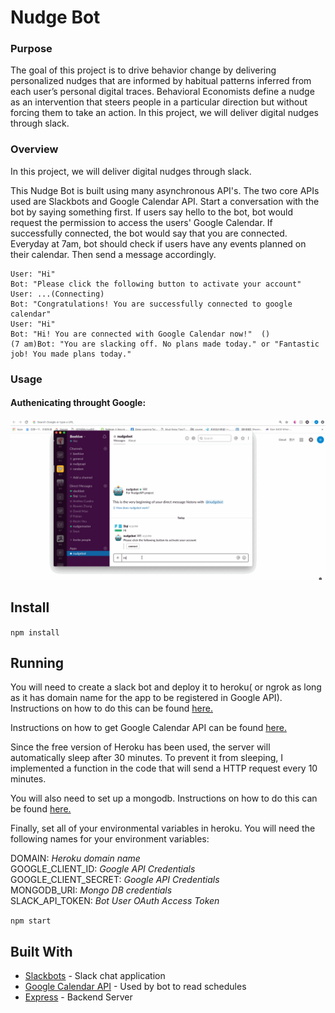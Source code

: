 # Nudge Bot

### Purpose

The goal of this project is to drive behavior change by delivering personalized nudges that are informed by habitual patterns inferred from each user’s personal digital traces. Behavioral Economists define a nudge as an intervention that steers people in a particular direction but without forcing them to take an action. In this project, we will deliver digital nudges through slack.

### Overview

In this project, we will deliver digital nudges through slack.

This Nudge Bot is built using many asynchronous API's. The two core APIs used are Slackbots and Google Calendar API. Start a conversation with the bot by saying something first. If users say hello to the bot, bot would request the permission to access the users' Google Calendar. If successfully connected, the bot would say that you are connected. Everyday at 7am, bot should check if users have any events planned on their calendar. Then send a message accordingly.

  
```Example:  
User: "Hi"  
Bot: "Please click the following button to activate your account"  
User: ...(Connecting)
Bot: "Congratulations! You are successfully connected to google calendar"
User: "Hi"  
Bot: "Hi! You are connected with Google Calendar now!"  ()
(7 am)Bot: "You are slacking off. No plans made today." or "Fantastic job! You made plans today."
```

### Usage

#### Authenicating throught Google:  
![](./resources/authen.gif)

## Install

`npm install`

## Running

You will need to create a slack bot and deploy it to heroku( or ngrok as long as it has domain name for the app to be registered in Google API). Instructions on how to do this can be found [here.](https://medium.com/@alexstroulger/how-to-build-a-slackbot-600635b12a38)

Instructions on how to get Google Calendar API  can be found [here.](https://medium.com/@karanbhomia/integrating-google-calendar-api-to-web-app-using-serverless-node-js-functions-part-1-of-2-8a176595110b)

Since the free version of Heroku has been used, the server will automatically sleep after 30 minutes. To prevent it from sleeping, I implemented a function in the code that will send a HTTP request every 10 minutes. 
  
You will also need to set up a mongodb. Instructions on how to do this can be found [here.](http://fredrik.anderzon.se/2017/01/17/setting-up-a-free-mongodb-database-on-mlab-and-connecting-to-it-with-node-js/)  

Finally, set all of your environmental variables in heroku. You will need the following names for your environment variables:  

DOMAIN: *Heroku domain name*  
GOOGLE_CLIENT_ID: *Google API Credentials*  
GOOGLE_CLIENT_SECRET: *Google API Credentials*  
MONGODB_URI: *Mongo DB credentials*  
SLACK_API_TOKEN: *Bot User OAuth Access Token*  

`npm start`

## Built With

* [Slackbots](https://www.npmjs.com/package/slackbots/) - Slack chat application 
* [Google Calendar API](https://developers.google.com/calendar/) - Used by bot to read schedules 
* [Express](https://expressjs.com/) - Backend Server  

